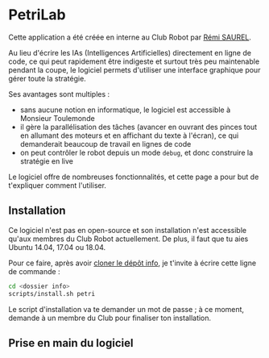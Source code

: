 # PetriLab

Cette application a été créée en interne au Club Robot par [Rémi SAUREL](https://github.com/rems4e).

Au lieu d'écrire les IAs (Intelligences Artificielles) directement en ligne de code, ce qui peut rapidement être indigeste et surtout très peu maintenable pendant la coupe, le logiciel permets d'utiliser une interface graphique pour gérer toute la stratégie.

Ses avantages sont multiples :
* sans aucune notion en informatique, le logiciel est accessible à Monsieur Toulemonde
* il gère la parallélisation des tâches (avancer en ouvrant des pinces tout en allumant des moteurs et en affichant du texte à l'écran), ce qui demanderait beaucoup de travail en lignes de code
* on peut contrôler le robot depuis un mode `debug`, et donc construire la stratégie en live

Le logiciel offre de nombreuses fonctionnalités, et cette page a pour but de t'expliquer comment l'utiliser.

## Installation

Ce logiciel n'est pas en open-source et son installation n'est accessible qu'aux membres du Club Robot actuellement. De plus, il faut que tu aies Ubuntu 14.04, 17.04 ou 18.04.

Pour ce faire, après avoir [cloner le dépôt info](info/mise_en_place/repertoire_de_travail.html#clonage-du-dépôt), je t'invite à écrire cette ligne de commande :

```bash
cd <dossier info>
scripts/install.sh petri
```

Le script d'installation va te demander un mot de passe ; à ce moment, demande à un membre du Club pour finaliser ton installation.

## Prise en main du logiciel
